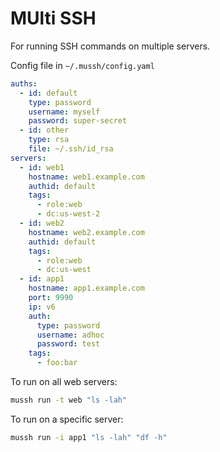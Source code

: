 # MUlti SSH

For running SSH commands on multiple servers.

Config file in `~/.mussh/config.yaml`

```yaml
auths:
  - id: default
    type: password
    username: myself
    password: super-secret
  - id: other
    type: rsa
    file: ~/.ssh/id_rsa
servers:
  - id: web1
    hostname: web1.example.com
    authid: default
    tags:
      - role:web
      - dc:us-west-2
  - id: web2
    hostname: web2.example.com
    authid: default
    tags:
      - role:web
      - dc:us-west
  - id: app1
    hostname: app1.example.com
    port: 9990
    ip: v6
    auth:
      type: password
      username: adhoc
      password: test
    tags:
      - foo:bar
```

To run on all web servers:

```bash
mussh run -t web "ls -lah"
```

To run on a specific server:

```bash
mussh run -i app1 "ls -lah" "df -h"
```
